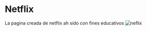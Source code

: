 # Netflix
La pagina creada de netflix ah sido con fines educativos
![neflix](https://user-images.githubusercontent.com/91045865/155896487-60ff9edb-faf3-439a-a3e5-daee9773406a.png)
